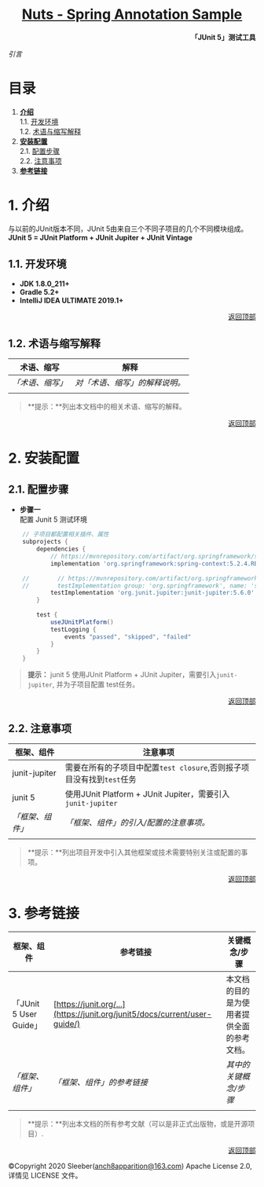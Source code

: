 <h1 align="center"><a href="README.md">Nuts - Spring Annotation Sample</a></h1>  

**<p align="right">「JUnit 5」测试工具</p>**
*引言*   
# <a id="nav">目录</a>

1. **[介绍](#info)**  
    1.1. [开发环境](#dev)  
    1.2. [术语与缩写解释](#word)
2. **[安装配置](#config)**  
    2.1. [配置步骤](#step)  
    2.2. [注意事项](#focus) 
3. **[参考链接](#ref)** 

# <a id="info">1. 介绍</a>
与以前的JUnit版本不同，JUnit 5由来自三个不同子项目的几个不同模块组成。  
   **JUnit 5 = JUnit Platform + JUnit Jupiter + JUnit Vintage**

## <a id="dev">1.1. 开发环境</a>  
- **JDK 1.8.0_211+**
- **Gradle 5.2+**
- **IntelliJ IDEA ULTIMATE 2019.1+**

<p align="right"><a href="#">返回顶部</a></p>  

## <a id="word">1.2. 术语与缩写解释</a>  
| 术语、缩写                                                    | 解释                                                         |
| ------------------------------------------------------------ | ------------------------------------------------------------ |
| *「术语、缩写」*                                               | *对「术语、缩写」的解释说明。*                                  |
|                                                              |                                                              |
> **提示：**列出本文档中的相关术语、缩写的解释。

<p align="right"><a href="#">返回顶部</a></p>  

# <a id="config">2. 安装配置</a>
## <a id="step">2.1. 配置步骤</a>  

+ **步骤一**  
    配置 Junit 5 测试环境
```groovy
    // 子项目都配置相关插件、属性
    subprojects {
        dependencies {
            // https://mvnrepository.com/artifact/org.springframework/spring-context
            implementation 'org.springframework:spring-context:5.2.4.RELEASE'
    
    //        // https://mvnrepository.com/artifact/org.springframework/spring-test
    //        testImplementation group: 'org.springframework', name: 'spring-test', version: '5.2.4.RELEASE'
            testImplementation 'org.junit.jupiter:junit-jupiter:5.6.0'
        }
    
        test {
            useJUnitPlatform()
            testLogging {
                events "passed", "skipped", "failed"
            }
        }
    }
```  
> **提示：** junit 5 使用JUnit Platform + JUnit Jupiter，需要引入`junit-jupiter`, 
>并为子项目配置 test任务。


<p align="right"><a href="#">返回顶部</a></p>  

## <a id="focus">2.2. 注意事项</a>
| 框架、组件                                                    | 注意事项                                                      |
| ------------------------------------------------------------ | ------------------------------------------------------------ |
| junit-jupiter | 需要在所有的子项目中配置`test closure`,否则报子项目没有找到`test`任务 |
| junit 5 | 使用JUnit Platform + JUnit Jupiter，需要引入`junit-jupiter` |
| *「框架、组件」* | *「框架、组件」的引入/配置的注意事项。* |
|   |   |

> **提示：**列出项目开发中引入其他框架或技术需要特别关注或配置的事项。

<p align="right"><a href="#">返回顶部</a></p>  

# <a id="ref">3. 参考链接</a>  
| 框架、组件                                                    | 参考链接                                                      | 关键概念/步骤                                                 |
| ------------------------------------------------------------ | ------------------------------------------------------------ | ------------------------------------------------------------ |
| 「JUnit 5 User Guide」 | [https://junit.org/...](https://junit.org/junit5/docs/current/user-guide/) | 本文档的目的是为使用者提供全面的参考文档。 |
| *「框架、组件」*  | *「框架、组件」的参考链接*  |  *其中的关键概念/步骤*  |
|  |  |  |

> **提示：**列出本文档的所有参考文献（可以是非正式出版物，或是开源项目）.  

<p align="right"><a href="#">返回顶部</a></p>  

&copy;Copyright 2020 Sleeber(anch8apparition@163.com) Apache License 2.0, 详情见 LICENSE 文件。

